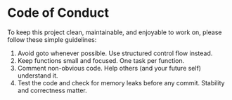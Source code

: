 # Code of Conduct
To keep this project clean, maintainable, and enjoyable to work on, please follow these simple guidelines:

1. Avoid goto whenever possible. Use structured control flow instead.
2. Keep functions small and focused. One task per function.
3. Comment non-obvious code. Help others (and your future self) understand it.
4. Test the code and check for memory leaks before any commit. Stability and correctness matter.
